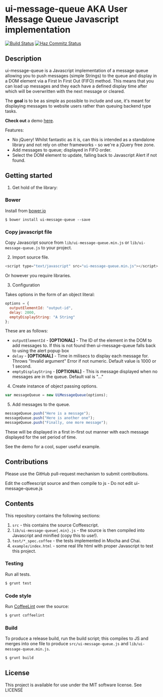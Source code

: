 # ui-message-queue AKA User Message Queue Javascript implementation

[![Build Status](https://travis-ci.org/rob-murray/ui-message-queue.png?branch=master)](https://travis-ci.org/rob-murray/ui-message-queue)
[![Haz Commitz Status](http://haz-commitz.herokuapp.com/repos/rob-murray/ui-message-queue.svg)](http://haz-commitz.herokuapp.com/repos/rob-murray/ui-message-queue)

## Description

ui-message-queue is a Javascript implementation of a message queue allowing you to push messages (simple Strings) to the queue and display in a DOM element via a First In First Out (FIFO) method. This means that you can load up messages and they each have a defined display time after which will be overwritten with the next message or cleared.

The **goal** is to be as simple as possible to include and use, it's meant for displaying messages to website users rather than queuing backend type tasks.

**Check out** a demo [here](http://rob-murray.github.com/ui-message-queue).

Features:

* No jQuery! Whilst fantastic as it is, can this is intended as a standalone library and not rely on other frameworks - so we're a jQuery free zone.
* Add messages to queue; displayed in FIFO order.
* Select the DOM element to update, falling back to Javascript Alert if not found.


## Getting started

1) Get hold of the library:

### Bower

Install from [bower.io](http://bower.io/)

```
$ bower install ui-message-queue --save
```

### Copy javascript file

Copy Javascript source from `lib/ui-message-queue.min.js` or `lib/ui-message-queue.js` to your project.

2) Import source file.

```javascript
<script type="text/javascript" src="ui-message-queue.min.js"></script>
```

Or however you require libraries.

3) Configuration

Takes options in the form of an object literal:

```javascript
options = {
  outputElementId: "output-id",
  delay: 2000,
  emptyDisplayString: "A String"
};
```

These are as follows:

* `outputElementId` - **[OPTIONAL]** - The ID of the element in the DOM to add messages to. If this is not found then ui-message-queue falls back to using the alert popup box
* `delay` - **[OPTIONAL]** - Time in milisecs to display each message for. Throws "Invalid argument" Error if not numeric. Default value is 1000 or 1 second.
* `emptyDisplayString` - **[OPTIONAL]** - This is message displayed when no messages are in the queue. Default val is "..."


4) Create instance of object passing options.

```javascript
var messageQueue = new UiMessageQueue(options);
```

5) Add messages to the queue.

```javascript
messageQueue.push("Here is a message");
messageQueue.push("Here is another one");
messageQueue.push("Finally, one more message");
```

These will be displayed in a first in-first out manner with each message displayed for the set period of time.

See the demo for a cool, super useful example.

## Contributions

Please use the GitHub pull-request mechanism to submit contributions.

Edit the coffeescript source and then compile to js - Do not edit ui-message-queue.js

## Contents

This repository contains the following sections:

1. `src` - this contains the source Coffeescript.
2. `lib/ui-message-queue{.min}.js` - the source is then compiled into Javascript and minified (copy this to use!).
3. `test/*_spec.coffee` - the tests implemented in Mocha and Chai.
4. `example/index.html` - some real life html with proper Javascript to test this project.

### Testing

Run all tests.

```bash
$ grunt test
```

### Code style

Run [CoffeeLint](http://www.coffeelint.org/) over the source:

```bash
$ grunt coffeelint
```

### Build

To produce a release build, run the build script; this compiles to JS and merges into one file to produce `src/ui-message-queue.js` and `lib/ui-message-queue.min.js`.

```bash
$ grunt build
```


## License

This project is available for use under the MIT software license.
See LICENSE
